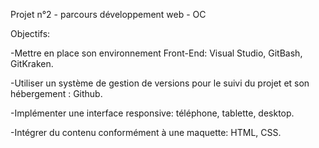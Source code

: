 Projet n°2 - parcours développement web - OC

Objectifs:
 
-Mettre en place son environnement Front-End: Visual Studio, GitBash, GitKraken.

-Utiliser un système de gestion de versions pour le suivi du projet et son hébergement : Github.

-Implémenter une interface responsive: téléphone, tablette, desktop.

-Intégrer du contenu conformément à une maquette: HTML, CSS.




